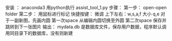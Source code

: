 安装 ：
	anaconda3 用python执行 assist_tool_1.py
步骤：
	第一步：
	open-open folder
	第二步：
	用鼠标进行标记
快捷按键：
	微调
		上下左右：w,s,a,f
		大小 q,e
		对于一副新图，先画内圆
			第一次space 从编辑内圆切换至外圆
			第二次space 保存并跳转到下一张图片
输出：
	mydata.db 是数据库文件，保存用户数据，程序默认调用同目录下的数据库，没有则新建
	



